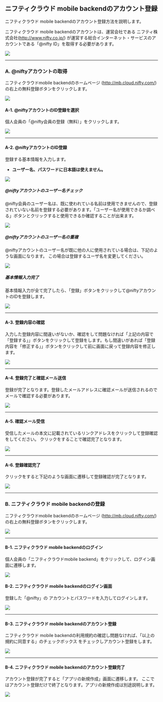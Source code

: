 ## ニフティクラウド mobile backendのアカウント登録

ニフティクラウド mobile backendのアカウント登録方法を説明します。

ニフティクラウド mobile backendのアカウントは、運営会社である
ニフティ株式会社(http://www.nifty.co.jp/) が運営する総合インターネット・サービスのアカウントである「@nifty ID」を取得する必要があります。

![](./images/2/monaca_ncmb_003.png)

---

### A. @niftyアカウントの取得

ニフティクラウドmobile backendのホームページ (http://mb.cloud.nifty.com/) の右上の無料登録ボタンをクリックします。

![](./images/2/nifty_registration_000.png)

#### A-1. @niftyアカウントのID登録を選択

個人会員の「@nifty会員の登録（無料）」をクリックします。

![](./images/2/nifty_registration_001.png)

---

#### A-2. @niftyアカウントのID登録

登録する基本情報を入力します。

* **ユーザー名、パスワードに日本語は使えません。**

![](./images/2/nifty_registration_002.png)


##### @niftyアカウントのユーザー名チェック

@nifty会員のユーザー名は、既に使われている名前は使用できませんので、登録されていない名前を登録する必要があります。「ユーザー名が使用できるか調べる」ボタンとクリックすると使用できるか確認することが出来ます。

![](./images/2/nifty_registration_003.png)

##### @niftyアカウントのユーザー名の重複

@niftyアカウントのユーザー名が既に他の人に使用されている場合は、下記のような画面になります。
この場合は登録するユーザ名を変更してください。

![](./images/2/nifty_registration_002_1.png)

##### 基本情報入力完了

基本情報入力が全て完了したら、「登録」ボタンをクリックして@niftyアカウントのIDを登録します。

![](./images/2/nifty_registration_004.png)

---

#### A-3. 登録内容の確認

入力した登録内容に間違いがないか、確認をして問題なければ「上記の内容で「登録する」」ボタンをクリックして登録をします。もし間違いがあれば「登録内容を「修正する」」ボタンをクリックして前に画面に戻って登録内容を修正します。

![](./images/2/nifty_registration_005.png)

---

#### A-4. 登録完了と確認メール送信

登録が完了となります。登録したメールアドレスに確認メールが送信されるのでメールで確認する必要があります。

![](./images/2/nifty_registration_006.png)

---

#### A-5. 確認メール受信

受信したメールの本文に記載されているリンクアドレスをクリックして登録確認をしてください。
クリックをすることで確認完了となります。

![](./images/2/nifty_registration_007_1.png)

---

#### A-6. 登録確認完了

クリックをすると下記のような画面に遷移して登録確認が完了となります。

![](./images/2/nifty_registration_008.png)

---

### B. ニフティクラウド mobile backendの登録

ニフティクラウドmobile backendのホームページ (http://mb.cloud.nifty.com/) の右上の無料登録ボタンをクリックします。

![](./images/2/nifty_registration_000.png)

---

#### B-1. ニフティクラウド mobile backendのログイン

個人会員の「ニフティクラウドmobile backend」をクリックして、ログイン画面に遷移します。

![](./images/2/ncmb_registration_000.png)

#### B-2. ニフティクラウド mobile backendのログイン画面

登録した「@nifty」の アカウントとパスワードを入力してログインします。

![](./images/2/ncmb_registration_001.png)

---

#### B-3. ニフティクラウド mobile backendのアカウント登録

ニフティクラウド mobile backendの利用規約の確認し問題なければ、「以上の規約に同意する」のチェックボックス
をチェックしアカウント登録をします。

![](./images/2/ncmb_registration_002.png)

---

#### B-4. ニフティクラウド mobile backendのアカウント登録完了

アカウント登録が完了すると「アプリの新規作成」画面に遷移します。
ここではアカウント登録だけで終了となります。アプリの新規作成は別途説明します。

![](./images/2/ncmb_registration_003.png)

